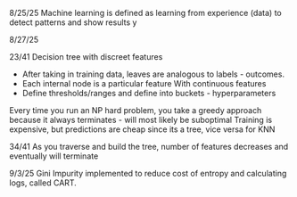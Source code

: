 8/25/25
Machine learning is defined as learning from experience (data) to detect patterns and show results
y

8/27/25

23/41
Decision tree with discreet features
- After taking in training data, leaves are analogous to labels - outcomes.
- Each internal node is a particular feature
With continuous features
- Define thresholds/ranges and define into buckets - hyperparameters

Every time you run an NP hard problem, you take a greedy approach because it always terminates - will most likely be suboptimal 
Training is expensive, but predictions are cheap since its a tree, vice versa for KNN

34/41
As you traverse and build the tree, number of features decreases and eventually will terminate

9/3/25
Gini Impurity implemented to reduce cost of entropy and calculating logs, called CART.